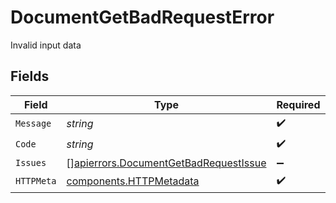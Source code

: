 # DocumentGetBadRequestError

Invalid input data


## Fields

| Field                                                                                          | Type                                                                                           | Required                                                                                       | Description                                                                                    |
| ---------------------------------------------------------------------------------------------- | ---------------------------------------------------------------------------------------------- | ---------------------------------------------------------------------------------------------- | ---------------------------------------------------------------------------------------------- |
| `Message`                                                                                      | *string*                                                                                       | :heavy_check_mark:                                                                             | N/A                                                                                            |
| `Code`                                                                                         | *string*                                                                                       | :heavy_check_mark:                                                                             | N/A                                                                                            |
| `Issues`                                                                                       | [][apierrors.DocumentGetBadRequestIssue](../../models/apierrors/documentgetbadrequestissue.md) | :heavy_minus_sign:                                                                             | N/A                                                                                            |
| `HTTPMeta`                                                                                     | [components.HTTPMetadata](../../models/components/httpmetadata.md)                             | :heavy_check_mark:                                                                             | N/A                                                                                            |